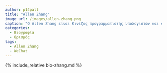 ```yaml
---
author: p14pall
title: "Allen Zhang"
image_url: /images/allen-zhang.png
caption: "Ο Allen Zhang είναι Κινέζος προγραμματιστής υπολογιστών και executive στέλεχος του WeChat και του Foxmail."
categories:
  - Βιογραφία 
  - Ορισμός 
tags:
  - Allen Zhang
  - WeChat
---
```


{% include_relative bio-zhang.md %}
